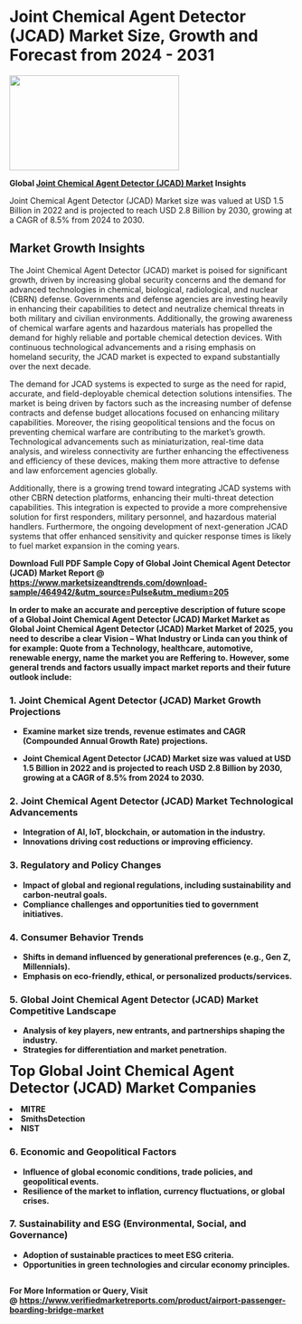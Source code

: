 <H1>Joint Chemical Agent Detector (JCAD) Market Size, Growth and Forecast from 2024 - 2031</H1><img class="aligncenter size-medium wp-image-584254" src="https://thirdeyenews.in/wp-content/uploads/2024/09/Global-Market-Research-300x168.jpeg" alt="" width="300" height="168" /><p><strong>Global&nbsp;<a href="https://www.marketsizeandtrends.com/download-sample/464942/&amp;utm_source=Pulse&amp;utm_medium=205">Joint Chemical Agent Detector (JCAD) Market</a> Insights</strong></p><p>Joint Chemical Agent Detector (JCAD) Market size was valued at USD 1.5 Billion in 2022 and is projected to reach USD 2.8 Billion by 2030, growing at a CAGR of 8.5% from 2024 to 2030.</p><p><h2>Market Growth Insights</h2> <p>The Joint Chemical Agent Detector (JCAD) market is poised for significant growth, driven by increasing global security concerns and the demand for advanced technologies in chemical, biological, radiological, and nuclear (CBRN) defense. Governments and defense agencies are investing heavily in enhancing their capabilities to detect and neutralize chemical threats in both military and civilian environments. Additionally, the growing awareness of chemical warfare agents and hazardous materials has propelled the demand for highly reliable and portable chemical detection devices. With continuous technological advancements and a rising emphasis on homeland security, the JCAD market is expected to expand substantially over the next decade.</p> <p><strong></strong></p> <p>The demand for JCAD systems is expected to surge as the need for rapid, accurate, and field-deployable chemical detection solutions intensifies. The market is being driven by factors such as the increasing number of defense contracts and defense budget allocations focused on enhancing military capabilities. Moreover, the rising geopolitical tensions and the focus on preventing chemical warfare are contributing to the market’s growth. Technological advancements such as miniaturization, real-time data analysis, and wireless connectivity are further enhancing the effectiveness and efficiency of these devices, making them more attractive to defense and law enforcement agencies globally.</p> <p>Additionally, there is a growing trend toward integrating JCAD systems with other CBRN detection platforms, enhancing their multi-threat detection capabilities. This integration is expected to provide a more comprehensive solution for first responders, military personnel, and hazardous material handlers. Furthermore, the ongoing development of next-generation JCAD systems that offer enhanced sensitivity and quicker response times is likely to fuel market expansion in the coming years.</p> <p><strong></p><p><span class=""><strong>Download Full PDF Sample Copy of Global Joint Chemical Agent Detector (JCAD) Market Report</strong> @ <a href="https://www.marketsizeandtrends.com/download-sample/464942/&amp;utm_source=Pulse&amp;utm_medium=205" target="_blank">https://www.marketsizeandtrends.com/download-sample/464942/&amp;utm_source=Pulse&amp;utm_medium=205</a></span></p><p>In order to make an accurate and perceptive description of future scope of a Global&nbsp;Joint Chemical Agent Detector (JCAD) Market Market as Global&nbsp;Joint Chemical Agent Detector (JCAD) Market Market of 2025, you need to describe a clear Vision &ndash; What Industry or Linda can you think of for example: Quote from a Technology, healthcare, automotive, renewable energy, name the market you are Reffering to. However, some general trends and factors usually impact market reports and their future outlook include:</p><h3>1.&nbsp;<strong>Joint Chemical Agent Detector (JCAD) Market Growth Projections</strong></h3><ul><li>Examine market size trends, revenue estimates and CAGR (Compounded Annual Growth Rate) projections.</li><li><p>Joint Chemical Agent Detector (JCAD) Market size was valued at USD 1.5 Billion in 2022 and is projected to reach USD 2.8 Billion by 2030, growing at a CAGR of 8.5% from 2024 to 2030.</p></li></ul><h3>2.&nbsp;<strong>Joint Chemical Agent Detector (JCAD) Market Technological Advancements</strong></h3><ul><li>Integration of AI, IoT, blockchain, or automation in the industry.</li><li>Innovations driving cost reductions or improving efficiency.</li></ul><h3>3.&nbsp;<strong>Regulatory and Policy Changes</strong></h3><ul><li>Impact of global and regional regulations, including sustainability and carbon-neutral goals.</li><li>Compliance challenges and opportunities tied to government initiatives.</li></ul><h3>4.&nbsp;<strong>Consumer Behavior Trends</strong></h3><ul><li>Shifts in demand influenced by generational preferences (e.g., Gen Z, Millennials).</li><li>Emphasis on eco-friendly, ethical, or personalized products/services.</li></ul><h3>5.&nbsp;<strong>Global Joint Chemical Agent Detector (JCAD) Market Competitive Landscape</strong></h3><ul><li>Analysis of key players, new entrants, and partnerships shaping the industry.</li><li>Strategies for differentiation and market penetration.</li></ul><p data-pm-slice="1 1 []"><span style="color: inherit; font-family: inherit; font-size: 25px;">Top Global Joint Chemical Agent Detector (JCAD) Market Companies</span></p><div class="" data-test-id=""><p><li>MITRE</li><li> SmithsDetection</li><li> NIST</li></p></div><h3>6.&nbsp;<strong>Economic and Geopolitical Factors</strong></h3><ul><li>Influence of global economic conditions, trade policies, and geopolitical events.</li><li>Resilience of the market to inflation, currency fluctuations, or global crises.</li></ul><h3>7.&nbsp;<strong>Sustainability and ESG (Environmental, Social, and Governance)</strong></h3><ul><li>Adoption of sustainable practices to meet ESG criteria.</li><li>Opportunities in green technologies and circular economy principles.</li></ul><h2><strong style="font-size: 14px;">For More Information or Query, Visit @&nbsp;</strong><a style="background-color: #ffffff; font-size: 14px;" href="https://www.marketsizeandtrends.com/report/joint-chemical-agent-detector-jcad-market/" target="_blank">https://www.verifiedmarketreports.com/product/airport-passenger-boarding-bridge-market</a></h2>
